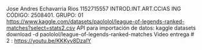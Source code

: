 Jose Andres Echavarria Rios 
1152715557
INTROD.INT.ART.CCIAS ING 
CÓDIGO: 2508401. GRUPO: 01
https://www.kaggle.com/datasets/paololol/league-of-legends-ranked-matches?select=stats2.csv 
API para importación de datos: kaggle datasets download -d paololol/league-of-legends-ranked-matches
Video entrega # 2 : https://youtu.be/KKKyv8DzaIY
